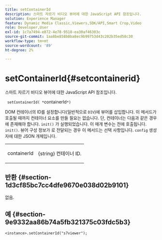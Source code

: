 ```yaml
---
title: setContainerId
description: 스마트 자르기 비디오 뷰어에 대한 JavaScript API 참조입니다.
solution: Experience Manager
feature: Dynamic Media Classic,Viewers,SDK/API,Smart Crop,Video
role: Developer,User
exl-id: 1c7a7494-e872-4e78-9518-ea30af46303c
source-git-commit: 1aa8be858b0ba8ec9b99753d43c202b35ed58c30
workflow-type: tm+mt
source-wordcount: '89'
ht-degree: 2%

---
```


# setContainerId{#setcontainerid}

스마트 자르기 비디오 뷰어에 대한 JavaScript API 참조입니다.

` setContainerId( *`containerId`*)`

DOM 컨테이너의 ID를 설정합니다(일반적으로 `DIV`)에 뷰어를 삽입합니다. 이 메서드가 호출될 때까지 컨테이너 요소를 만들 필요는 없습니다. 단, 컨테이너는 다음과 같은 경우에 존재해야 합니다. `init()` 가 실행되었습니다. 이 매개 변수는 전에 호출됩니다. `init()`. 뷰어 구성 정보가 로 전달되는 경우 이 메서드는 선택 사항입니다. `config` 생성자에 대한 JSON 개체입니다.

<table id="table_896DFF34A68A403DB93A6D597461A573"> 
 <tbody> 
  <tr> 
   <td colname="col1"> <p> <span class="codeph"> <span class="varname"> containerId </span> </span> </p> </td> 
   <td colname="col2"> <p> <span class="codeph"> {string} </span> 컨테이너 ID. </p> </td> 
  </tr> 
 </tbody> 
</table>

## 반환 {#section-1d3cf85bc7cc4dfe9670e038d02b9101}

없음.

## 예 {#section-9e9332aa86b74a5fb321375c03fdc5b3}

```
<instance>.setContainerId("s7viewer");
```
